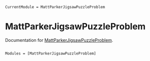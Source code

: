 ```@meta
CurrentModule = MattParkerJigsawPuzzleProblem
```

# MattParkerJigsawPuzzleProblem

Documentation for [MattParkerJigsawPuzzleProblem](https://github.com/MarkNahabedian/MattParkerJigsawPuzzleProblem.jl).

```@index
```

```@autodocs
Modules = [MattParkerJigsawPuzzleProblem]
```
